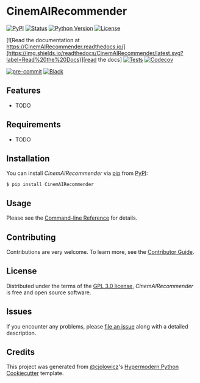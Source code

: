 # CinemAIRecommender

[![PyPI](https://img.shields.io/pypi/v/CinemAIRecommender.svg)][pypi_]
[![Status](https://img.shields.io/pypi/status/CinemAIRecommender.svg)][status]
[![Python Version](https://img.shields.io/pypi/pyversions/CinemAIRecommender)][python version]
[![License](https://img.shields.io/pypi/l/CinemAIRecommender)][license]

[![Read the documentation at https://CinemAIRecommender.readthedocs.io/](https://img.shields.io/readthedocs/CinemAIRecommender/latest.svg?label=Read%20the%20Docs)][read the docs]
[![Tests](https://github.com/dwarak98/CinemAIRecommender/workflows/Tests/badge.svg)][tests]
[![Codecov](https://codecov.io/gh/dwarak98/CinemAIRecommender/branch/main/graph/badge.svg)][codecov]

[![pre-commit](https://img.shields.io/badge/pre--commit-enabled-brightgreen?logo=pre-commit&logoColor=white)][pre-commit]
[![Black](https://img.shields.io/badge/code%20style-black-000000.svg)][black]

[pypi_]: https://pypi.org/project/CinemAIRecommender/
[status]: https://pypi.org/project/CinemAIRecommender/
[python version]: https://pypi.org/project/CinemAIRecommender
[read the docs]: https://CinemAIRecommender.readthedocs.io/
[tests]: https://github.com/dwarak98/CinemAIRecommender/actions?workflow=Tests
[codecov]: https://app.codecov.io/gh/dwarak98/CinemAIRecommender
[pre-commit]: https://github.com/pre-commit/pre-commit
[black]: https://github.com/psf/black

## Features

- TODO

## Requirements

- TODO

## Installation

You can install _CinemAIRecommender_ via [pip] from [PyPI]:

```console
$ pip install CinemAIRecommender
```

## Usage

Please see the [Command-line Reference] for details.

## Contributing

Contributions are very welcome.
To learn more, see the [Contributor Guide].

## License

Distributed under the terms of the [GPL 3.0 license][license],
_CinemAIRecommender_ is free and open source software.

## Issues

If you encounter any problems,
please [file an issue] along with a detailed description.

## Credits

This project was generated from [@cjolowicz]'s [Hypermodern Python Cookiecutter] template.

[@cjolowicz]: https://github.com/cjolowicz
[pypi]: https://pypi.org/
[hypermodern python cookiecutter]: https://github.com/cjolowicz/cookiecutter-hypermodern-python
[file an issue]: https://github.com/dwarak98/CinemAIRecommender/issues
[pip]: https://pip.pypa.io/

<!-- github-only -->

[license]: https://github.com/dwarak98/CinemAIRecommender/blob/main/LICENSE
[contributor guide]: https://github.com/dwarak98/CinemAIRecommender/blob/main/CONTRIBUTING.md
[command-line reference]: https://CinemAIRecommender.readthedocs.io/en/latest/usage.html
